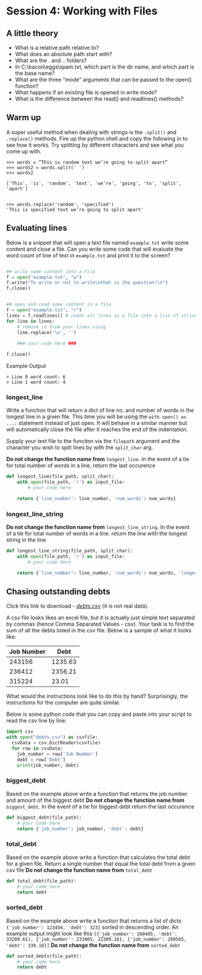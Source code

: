 # Session 4: Working with Files

## A little theory

 - What is a relative path relative to?
 - What does an absolute path start with?
 - What are the . and .. folders?
 - In C:\bacon\eggs\spam.txt, which part is the dir name, and which part is the base name?
 - What are the three “mode” arguments that can be passed to the open() function?
 - What happens if an existing file is opened in write mode?
 - What is the difference between the read() and readlines() methods?

## Warm up

A super useful method when dealing with strings is the `.split()` and `.replace()` methods. Fire up the python shell and copy the following in to see how it works.
Try splitting by different characters and see what you come up with. 
```
>>> words = “This is random text we’re going to split apart”
>>> words2 = words.split(' ')
>>> words2

['This', 'is', 'random', 'text', 'we're', 'going', 'to', 'split', 'apart']


>>> words.replace('random', 'specified')
'This is specified text we’re going to split apart'

```


## Evaluating lines

Below is a snippet that will open a text file named `example.txt` write some content and close a file.  Can you write some code that will evaluate the word count of line of text in `example.txt` and print it to the screen?

```py

## write some content into a file
f = open("example.txt", "w")
f.write("To write or not to write\nthat is the question!\n")
f.close()


## open and read some content in a file
f = open("example.txt", "r")
lines = f.readlines() # reads all lines in a file into a list of strings
for line in lines:
    # remove \n from your lines using
    line.replace('\n', '')
    
    ### your code here ###

f.close()

```

Example Output
```
> Line 0 word count: 6
> Line 1 word count: 4
```
### longest_line
Write a function that will return a dict of line no. and number of words in the longest line in a given file. 
This time you will be using the `with open() as ...:` statement instead of just open. It will behave in a similar manner but will automatically close the file after it reaches the end of the indentation. 

Supply your text file to the funciton via the `filepath` argument and the character you wish to split lines by with the `split_char` arg. 

__Do not change the function name from__ `longest_line`. In the event of a tie for total number of words in a line, return the last occurence

```py
def longest_line(file_path, split_char):
    with open(file_path, 'r') as input_file:
        # your code here

    return {'line_number': line_number, 'num_words': num_words}
```

### longest_line_string

__Do not change the function name from__ `longest_line_string`. In the event of a tie for total number of words in a line. return the line with the longest string in the line

```py
def longest_line_string(file_path, split_char):
    with open(file_path, 'r') as input_file:
        # your code here

    return {'line_number': line_number, 'num_words': num_words, 'longest_string_length':longest_string_length}
```


## Chasing outstanding debts

Click this link to download - [*debts.csv*](https://raw.githubusercontent.com/ArupAus/lunchtimepython/2017/Session4/Resources/debts.csv) (it is not real data).

A csv file looks likes an excel file, but it is actually just simple text separated by commas (hence Comma Separated Values - csv). Your task is to find the sum of all the debts listed in the csv file.
Below is a sample of what it looks like:

|Job Number|Debt|
|-----|------|
|243156|1235.63|
|236412|2356.21|P
|315224|23.01|

What would the instructions look like to do this by hand? Surprisingly, the instructions for the computer are quite similar.

Below is some python code that you can copy and paste into your script to read the csv line by line. 

```py
import csv
with open("debts.csv") as csvfile:
  csvData = csv.DictReader(csvfile)
  for row in csvData:
    job_number = row['Job Number']
    debt = row['Debt']
    print(job_number, debt)
```
### biggest_debt

Based on the example above write a function that returns the job number and amount of the biggest debt
__Do not change the function name from__ `biggest_debt`. In the event of a tie for biggest debt return the last occurence

```py
def biggest_debt(file_path):
    # your code here
    return {'job_number': job_number, 'debt': debt}
```
### total_debt

Based on the example above write a function that calculates the total debt for a given file. Return a single number that equal the total debt from a given csv file
__Do not change the function name from__ `total_debt`
```py
def total_debt(file_path):
    # your code here
    return debt
```

### sorted_debt

Based on the example above write a function that returns a list of dicts `{'job_number': 123456, 'debt': 323}` sorted in descending order. An example output might look like this  `[{'job_number': 260405, 'debt': 33209.61), {'job_number': 233405, 22209.16}, {'job_number': 260565, 'debt': 339.10}]`
__Do not change the function name from__ `sorted_debt`

```py
def sorted_debts(file_path):
    # your code here
    return debt
```